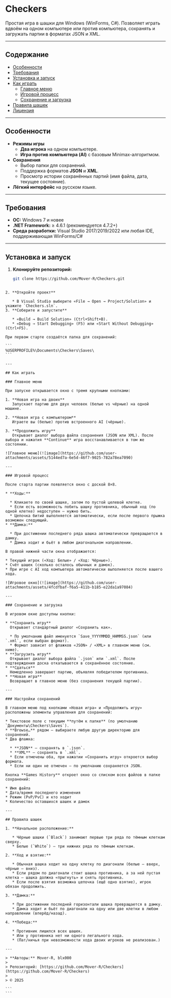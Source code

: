 # Checkers

Простая игра в шашки для Windows (WinForms, C#). Позволяет играть вдвоём на одном компьютере или против компьютера, сохранять и загружать партии в форматах JSON и XML.

---

## Содержание

- [Особенности](#особенности)  
- [Требования](#требования)  
- [Установка и запуск](#установка-и-запуск)  
- [Как играть](#как-играть)  
  - [Главное меню](#главное-меню)  
  - [Игровой процесс](#игровой-процесс)  
  - [Сохранение и загрузка](#сохранение-и-загрузка)  
- [Правила шашек](#правила-шашек)  
- [Лицензия](#лицензия)  

---

## Особенности

- **Режимы игры**  
  - **Два игрока** на одном компьютере.  
  - **Игра против компьютера (AI)** с базовым Minimax-алгоритмом.  
- **Сохранения**  
  - Выбор папки для сохранений.  
  - Поддержка форматов **JSON** и **XML**.  
  - Просмотр истории сохранённых партий (имя файла, дата, текущее состояние).  
- **Лёгкий интерфейс** на русском языке.

---

## Требования

- **ОС:** Windows 7 и новее  
- **.NET Framework:** ≥ 4.6.1 (рекомендуется 4.7.2+)  
- **Среда разработки:** Visual Studio 2017/2019/2022 или любая IDE, поддерживающая WinForms/C#

---

## Установка и запуск

1. **Клонируйте репозиторий:**
   ```bash
   git clone https://github.com/Mover-R/Checkers.git
````

2. **Откройте проект**

   * В Visual Studio выберите «File → Open → Project/Solution» и укажите `Checkers.sln`.
3. **Соберите и запустите**

   * «Build → Build Solution» (Ctrl+Shift+B).
   * «Debug → Start Debugging» (F5) или «Start Without Debugging» (Ctrl+F5).

При первом старте создаётся папка для сохранений:

```
%USERPROFILE%\Documents\Checkers\Saves\
```

---

## Как играть

### Главное меню

При запуске открывается окно с тремя крупными кнопками:

1. **Новая игра на двоих**
   Запускает партию для двух человек (белые vs чёрные) на одной машине.

2. **Новая игра с компьютером**
   Играете вы (белые) против встроенного AI (чёрные).

3. **Продолжить игру**
   Открывает диалог выбора файла сохранения (JSON или XML). После выбора и нажатия **Continue** игра восстанавливается в том же состоянии.

![Главное меню](![image](https://github.com/user-attachments/assets/5144ed7a-6e5d-46f7-9025-782a78ea7090)

---

### Игровой процесс

После старта партии появляется окно с доской 8×8.

* **Ходы:**

  * Кликаете по своей шашке, затем по пустой целевой клетке.
  * Если есть возможность побить шашку противника, обычный ход (по одной клетке) недоступен — нужно бить.
  * Цепочка битий выполняется автоматически, если после первого прыжка возможен следующий.
* **Дамка:**

  * При достижении последнего ряда шашка автоматически превращается в дамку.
  * Дамка ходит и бьёт в любом диагональном направлении.

В правой нижней части окна отображается:

* Текущий игрок («Ход: Белые» / «Ход: Чёрные»).
* Счёт шашек (сколько осталось обычных и дамок).
* При игре с AI ход компьютера автоматически выполняется после вашего хода.

![Игровое окно](![image](https://github.com/user-attachments/assets/4fcdfbaf-f6a5-411b-b185-e22da1a97084)

---

### Сохранение и загрузка

В игровом окне доступны кнопки:

* **Сохранить игру**
  Открывает стандартный диалог «Сохранить как».

  * По умолчанию файл именуется `Save_YYYYMMDD_HHMMSS.json` (или `.xml`, если выбран формат).
  * Формат зависит от флажков «JSON» / «XML» в главном меню (см. ниже).
* **Загрузить игру**
  Открывает диалог выбора файла `.json` или `.xml`. После подтверждения доска откатывается в сохранённое состояние.
* **Сдаться**
  Немедленно завершает партию, объявляя победителем противника.
* **Новая игра**
  Возвращает в главное меню (без сохранения текущей партии).

---

### Настройки сохранений

В главном меню под кнопками «Новая игра» и «Продолжить игру» расположены элементы управления для сохранений:

* Текстовое поле с текущим **путём к папке** (по умолчанию `Документы\Checkers\Saves`).
* **Browse…** рядом — выбираете любую другую директорию для сохранений.
* Два флажка:

  * **JSON** – сохранять в `.json`.
  * **XML** – сохранять в `.xml`.
  * Если отмечены оба, при нажатии «Сохранить игру» откроется выбор формата.
  * Если ни один не отмечен – по умолчанию сохраняется JSON.

Кнопка **Games History** откроет окно со списком всех файлов в папке сохранений:

* Имя файла
* Дата/время последнего изменения
* Режим (PvP/PvC) и кто ходит
* Количество оставшихся шашек и дамок

---

## Правила шашек

1. **Начальное расположение:**

   * Чёрные шашки (`Black`) занимают первые три ряда по тёмным клеткам сверху.
   * Белые (`White`) — три нижних ряда по тёмным клеткам.

2. **Ход и взятие:**

   * Обычная шашка ходит на одну клетку по диагонали (белые — вверх, чёрные — вниз).
   * Если рядом по диагонали стоит шашка противника, а за ней пустая клетка — шашка должна «прыгнуть» и снять противника.
   * Если после взятия возможна цепочка (ещё одно взятие), игрок обязан продолжить.

3. **Дамка:**

   * При достижении последней горизонтали шашка превращается в дамку.
   * Дамка ходит и бьёт по диагонали на одну или две клетки в любом направлении (вперёд/назад).

4. **Победа:**

   * Противник лишился всех шашек.
   * Или у противника нет ни одного легального хода.
   * (Пат/ничья при невозможности хода двоих игроков не реализован.)

---

> **Авторы:** Mover-R, blx000
>
> Репозиторий: [https://github.com/Mover-R/Checkers](https://github.com/Mover-R/Checkers)
>
> © 2025

```
```
